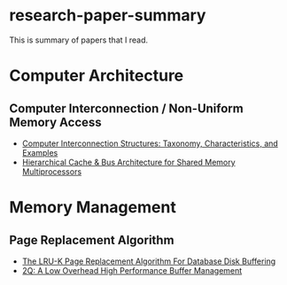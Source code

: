 # research-paper-summary
This is summary of papers that I read.

# Computer Architecture

## Computer Interconnection / Non-Uniform Memory Access
- [Computer Interconnection Structures: Taxonomy, Characteristics, and Examples](./Computer%20Architecture/Computer%20Interconnection/Computer%20Interconnection%20Structures:%20Taxonomy%2C%20Characteristics%2C%20and%20Examples/summary.md)
- [Hierarchical Cache & Bus Architecture for Shared Memory Multiprocessors](./Computer%20Architecture/NUMA/Hierarchical%20Cache%20%26%20Bus%20Architecture%20for%20Shared%20Memory%20Multiprocessors/summary.md)

# Memory Management

## Page Replacement Algorithm
- [The LRU-K Page Replacement Algorithm For Database Disk Buffering](./Memory%20Management/Page%20Replacement%20Algorithm/LRU-K/summary.md)
- [2Q: A Low Overhead High Performance Buffer Management](./Memory%20Management/Page%20Replacement%20Algorithm/2Q/summary.md)
